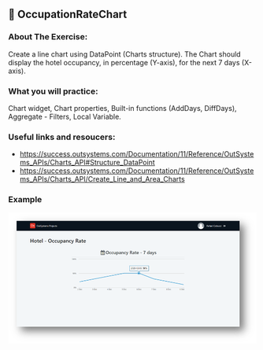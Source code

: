 ## :ledger: OccupationRateChart

### About The Exercise:

Create a line chart using DataPoint (Charts structure). The Chart should display the hotel occupancy, in percentage (Y-axis), for the next 7 days (X-axis).

### What you will practice:

Chart widget, Chart properties, Built-in functions (AddDays, DiffDays), Aggregate - Filters, Local Variable.

### Useful links and resoucers:

- https://success.outsystems.com/Documentation/11/Reference/OutSystems_APIs/Charts_API#Structure_DataPoint
- https://success.outsystems.com/Documentation/11/Reference/OutSystems_APIs/Charts_API/Create_Line_and_Area_Charts

### Example
![OutSystems Image](./Samples/occupationRateChart.png)
